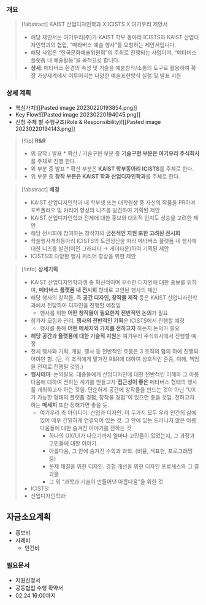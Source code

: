 ### 개요
> [!abstract] KAIST 산업디자인학과 X ICISTS X 여기우리 제안서
> - 해당 제안서는 여기우리(주)가 KAIST 학부 동아리 ICISTS와 KAIST 산업디자인학과의 협업, “메타버스 예술 행사”를 요청하는 제안서입니다.
> - 해당 사업은 “한국문화예술위원회”의 주최로 진행되는 사업이며, “메타버스 플랫폼 내 예술활동”을 목적으로 합니다.
> - **상세**: 메타버스 환경의 속성 및 기술을 예술창작/소통의 도구로 활용하여 확장 가상세계에서 이루어지는 다양한 예술표현방식 실험 및 발표 지원

### 상세 계획
- 핵심가치![[Pasted image 20230220193854.png]]
-  Key Flow![[Pasted image 20230220194045.png]]
- 신청 주체 별 수행구조(Role & Responsibility)![[Pasted image 20230220194143.png]]
> [!tip] **R&R**
> - 위 창작 / 발표 * 확산 / 기술구현 부분 중 **기술구현 부분은 여기우리 주식회사**를 주체로 진행 한다.
> - 위 부분 중 발표 * 확산 부분은 **KAIST 학부동아리 ICISTS**를 주체로 한다.
> - 위 부분 중 **창작 부분은 KAIST 학과 산업디자인학과**를 주체로 한다.

> [!abstract] **배경**
> 	- KAIST 산업디자인학과 내 학부생 또는 대학원생 중 자신의 작품을 PR하며 포트폴리오 및 커리어 향상의 니즈를 발견하여 기획된 제안
> 	- KAIST 산업디자인학과 전체에 대한 홍보와 대외적 인지도 상승을 고려한 제안
> 	- 해당 전시회에 참여하는 창작자의 **금전적인 지원 또한 고려된 전시회**
> 	- 학술행사개최동아리 ICISTS의 도전정신을 따라 메타버스 플랫폼 내 행사에 대한 니즈를 발견(이전 그래피티 → 게더타운)하여 기획된 제안
> 	- ICISTS의 다양한 행사 커리어 향상을 위한 제안

> [!info] **상세기획**
> 	- KAIST 산업디자인학과생 중 혁신적이며 우수한 디자인에 대한 홍보를 위하여, **메타버스 플랫폼 내 전시회** 형태로 고안된 행사의 제안
> 	- 해당 행사의 창작물, 즉 **공간 디자인, 창작물 제작** 등은 KAIST 산업디자인학과에서 전담하여 디자인을 진행할 예정임
> 		- 행사를 위한 **어떤 창작물이 필요한지 전반적인 논의**가 필요
> 	- 참가자 모집과 관리, **행사의 전반적인 기획**은 ICISTS에서 진행할 예정
> 		- 행사를 통해 **어떤 메세지와 가치를 전하고자** 하는지 논의가 필요
> 	- **해당 공간과 플랫폼에 대한 기술적 지원**은 여기우리 주식회사에서 진행할 예정
> 	- 전체 행사와 기획, 개발, 행사 등 전반적인 흐름은 3 조직의 협의 하에 진행되어야만 함. (단, 각 조직에게 맡겨진 R&R에 대하여 상호적인 존중, 이해, 책임을 전제로 진행될 것임.)
> 	- **행사테마**: 논의필요. 대중들에게 산업디자인에 대한 전반적인 이해와 그 아름다움에 대하여 전하는 계기를 만들고자 **접근성이 좋은** 메타버스 형태의 행사를 개최하고자 하는 것임. 단순하게 공간에 창작물을 만드는 것이 아닌 “UX가 가능한 형태의 플랫폼 경험, 창작물 경험”이 있으면 좋을 것임. 전하고자 하는 **메세지** 또한 정해가면 좋을 듯. 
> 		- 여기우리 측 아이디어: 산업과 디자인. 이 두가지 모두 우리 인간의 삶에 있어 매우 긴밀하게 연결되어 있는 것. 그 안에 있는 드러나지 않은 아름다움들에 대한 숨겨진 이야기를 전하는 것 
> 			- 하나의 UX/UI가 나오기까지 얼마나 고민들이 있었는지, 그 과정과 고민들에 대한 이야기. 
> 			- 아름다움, 그 안에 숨겨진 수학과 과학. (비율, 색표현, 프로그래밍 등)
> 			- 문제 해결을 위한 디자인. 경험 개선을 위한 디자인 프로세스와 그 결과물
> 			- 그 외 “과학과 기술이 만들어낸 아름다움”을 위한 것
> 	- ICISTS: 
> 	- 산업디자인학과: 

## 자금소요계획
- 홍보비
- 사례비
	- 인건비

### 필요문서
- 지원신청서
- 공동협업 수행 확약서
- 02.24 16:00까지